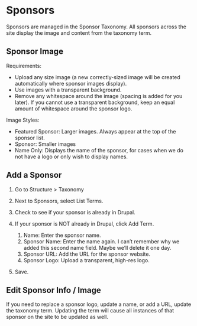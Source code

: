 # Sponsors

Sponsors are managed in the Sponsor Taxonomy. All sponsors across the site display the image and content from the taxonomy term.

## Sponsor Image

Requirements:

- Upload any size image (a new correctly-sized image will be created automatically where sponsor images display).
- Use images with a transparent background.
- Remove any whitespace around the image (spacing is added for you later). If you cannot use a transparent background, keep an equal amount of whitespace around the sponsor logo.

Image Styles:

- Featured Sponsor: Larger images. Always appear at the top of the sponsor list.
- Sponsor: Smaller images
- Name Only: Displays the name of the sponsor, for cases when we do not have a logo or only wish to display names.

## Add a Sponsor

1. Go to Structure > Taxonomy

1. Next to Sponsors, select List Terms.

1. Check to see if your sponsor is already in Drupal.

1. If your sponsor is NOT already in Drupal, click Add Term.
      1. Name: Enter the sponsor name.
      1. Sponsor Name: Enter the name again. I can’t remember why we added this second name field. Maybe we’ll delete it one day.
      1. Sponsor URL: Add the URL for the sponsor website.
      1. Sponsor Logo: Upload a transparent, high-res logo.

1. Save.

## Edit Sponsor Info / Image

If you need to replace a sponsor logo, update a name, or add a URL, update the taxonomy term. Updating the term will cause all instances of that sponsor on the site to be updated as well.
